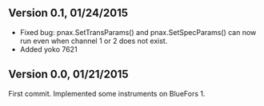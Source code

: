 ## Version 0.1, 01/24/2015
- Fixed bug: pnax.SetTransParams() and pnax.SetSpecParams() can now run even when channel 1 or 2 does not exist.
- Added yoko 7621

## Version 0.0, 01/21/2015 
First commit. Implemented some instruments on BlueFors 1.
